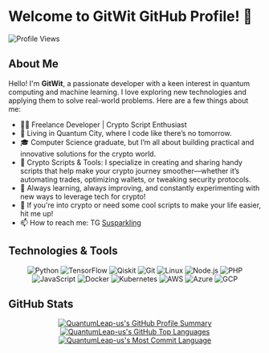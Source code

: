 # Welcome to GitWit GitHub Profile! 👋

![Profile Views](https://komarev.com/ghpvc/?username=QuantumLeap-us&color=blue)

## About Me

Hello! I'm **GitWit**, a passionate developer with a keen interest in quantum computing and machine learning. I love exploring new technologies and applying them to solve real-world problems. Here are a few things about me:

- 👨‍💻 Freelance Developer | Crypto Script Enthusiast
- 🚀 Living in Quantum City, where I code like there’s no tomorrow.
- 🎓 Computer Science graduate, but I’m all about building practical and innovative solutions for the crypto world.
- 🔐 Crypto Scripts & Tools: I specialize in creating and sharing handy scripts that help make your crypto journey smoother—whether it’s automating trades, optimizing wallets, or tweaking security protocols.
- 🌱 Always learning, always improving, and constantly experimenting with new ways to leverage tech for crypto!
- 💬 If you're into crypto or need some cool scripts to make your life easier, hit me up!
- 📫 How to reach me: TG [Susparkling](https://t.me/Susparkling)

## Technologies & Tools

<p align="center">
  <img src="https://img.shields.io/badge/Python-3776AB?style=for-the-badge&logo=python&logoColor=white" alt="Python" />
  <img src="https://img.shields.io/badge/TensorFlow-FF6F00?style=for-the-badge&logo=tensorflow&logoColor=white" alt="TensorFlow" />
  <img src="https://img.shields.io/badge/Qiskit-FFCA28?style=for-the-badge&logo=ibm&logoColor=black" alt="Qiskit" />
  <img src="https://img.shields.io/badge/Git-F05032?style=for-the-badge&logo=git&logoColor=white" alt="Git" />
  <img src="https://img.shields.io/badge/Linux-FCC624?style=for-the-badge&logo=linux&logoColor=black" alt="Linux" />
  <img src="https://img.shields.io/badge/Node.js-339933?style=for-the-badge&logo=nodedotjs&logoColor=white" alt="Node.js" />
  <img src="https://img.shields.io/badge/PHP-777BB4?style=for-the-badge&logo=php&logoColor=white" alt="PHP" />
  <img src="https://img.shields.io/badge/JavaScript-F7DF1E?style=for-the-badge&logo=javascript&logoColor=black" alt="JavaScript" />
  <img src="https://img.shields.io/badge/Docker-2496ED?style=for-the-badge&logo=docker&logoColor=white" alt="Docker" />
  <img src="https://img.shields.io/badge/Kubernetes-326CE5?style=for-the-badge&logo=kubernetes&logoColor=white" alt="Kubernetes" />
  <img src="https://img.shields.io/badge/Amazon%20AWS-232F3E?style=for-the-badge&logo=amazon-aws&logoColor=white" alt="AWS" />
  <img src="https://img.shields.io/badge/Microsoft%20Azure-0078D4?style=for-the-badge&logo=microsoft-azure&logoColor=white" alt="Azure" />
  <img src="https://img.shields.io/badge/Google%20Cloud-4285F4?style=for-the-badge&logo=google-cloud&logoColor=white" alt="GCP" />
</p>

## GitHub Stats

<p align="center">
  <a href="https://github.com/QuantumLeap-us">
    <img src="https://github-profile-summary-cards.vercel.app/api/cards/profile-details?username=QuantumLeap-us&theme=radical" alt="QuantumLeap-us's GitHub Profile Summary" />
  </a>
  <a href="https://github.com/QuantumLeap-us">
    <img src="https://github-profile-summary-cards.vercel.app/api/cards/repos-per-language?username=QuantumLeap-us&theme=radical" alt="QuantumLeap-us's GitHub Top Languages" />
  </a>
  <a href="https://github.com/QuantumLeap-us">
    <img src="https://github-profile-summary-cards.vercel.app/api/cards/most-commit-language?username=QuantumLeap-us&theme=radical" alt="QuantumLeap-us's Most Commit Language" />
  </a>
</p>
